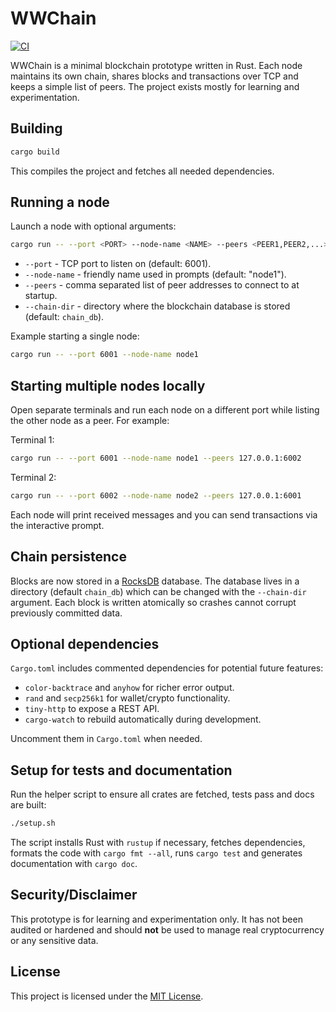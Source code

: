 # WWChain

[![CI](https://github.com/OWNER/wwchain/actions/workflows/ci.yml/badge.svg)](https://github.com/OWNER/wwchain/actions/workflows/ci.yml)

WWChain is a minimal blockchain prototype written in Rust. Each node maintains its own chain, shares blocks and transactions over TCP and keeps a simple list of peers. The project exists mostly for learning and experimentation.

## Building

```bash
cargo build
```

This compiles the project and fetches all needed dependencies.

## Running a node

Launch a node with optional arguments:

```bash
cargo run -- --port <PORT> --node-name <NAME> --peers <PEER1,PEER2,...> --chain-dir <DIR>
```

- `--port` - TCP port to listen on (default: 6001).
- `--node-name` - friendly name used in prompts (default: "node1").
- `--peers` - comma separated list of peer addresses to connect to at startup.
- `--chain-dir` - directory where the blockchain database is stored (default: `chain_db`).

Example starting a single node:

```bash
cargo run -- --port 6001 --node-name node1
```

## Starting multiple nodes locally

Open separate terminals and run each node on a different port while listing the other node as a peer. For example:

Terminal 1:

```bash
cargo run -- --port 6001 --node-name node1 --peers 127.0.0.1:6002
```

Terminal 2:

```bash
cargo run -- --port 6002 --node-name node2 --peers 127.0.0.1:6001
```

Each node will print received messages and you can send transactions via the interactive prompt.

## Chain persistence

Blocks are now stored in a [RocksDB](https://crates.io/crates/rocksdb) database. The database lives in a directory (default `chain_db`) which can be changed with the `--chain-dir` argument. Each block is written atomically so crashes cannot corrupt previously committed data.

## Optional dependencies

`Cargo.toml` includes commented dependencies for potential future features:

- `color-backtrace` and `anyhow` for richer error output.
- `rand` and `secp256k1` for wallet/crypto functionality.
- `tiny-http` to expose a REST API.
- `cargo-watch` to rebuild automatically during development.

Uncomment them in `Cargo.toml` when needed.


## Setup for tests and documentation

Run the helper script to ensure all crates are fetched, tests pass and docs are built:

```bash
./setup.sh
```

The script installs Rust with `rustup` if necessary, fetches dependencies,
formats the code with `cargo fmt --all`, runs `cargo test` and generates
documentation with `cargo doc`.

## Security/Disclaimer

This prototype is for learning and experimentation only. It has not been audited or hardened and should **not** be used to manage real cryptocurrency or any sensitive data.

## License

This project is licensed under the [MIT License](LICENSE).
